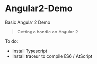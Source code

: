 # Angular2-Demo
Basic Angular 2 Demo

> Getting a handle on Angular 2 

To do:

* Install Typescript
* Install traceur to compile ES6 / AtScript
